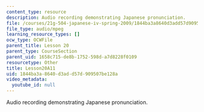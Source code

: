 ```yaml
---
content_type: resource
description: Audio recording demonstrating Japanese pronunciation.
file: /courses/21g-504-japanese-iv-spring-2009/1844ba3a8640d3add57d909507be128a_Lesson20A11.mp3
file_type: audio/mpeg
learning_resource_types: []
ocw_type: OCWFile
parent_title: Lesson 20
parent_type: CourseSection
parent_uid: 1658c715-de8b-1752-598d-a7d8228f0109
resourcetype: Other
title: Lesson20A11
uid: 1844ba3a-8640-d3ad-d57d-909507be128a
video_metadata:
  youtube_id: null
---
```

Audio recording demonstrating Japanese pronunciation.

